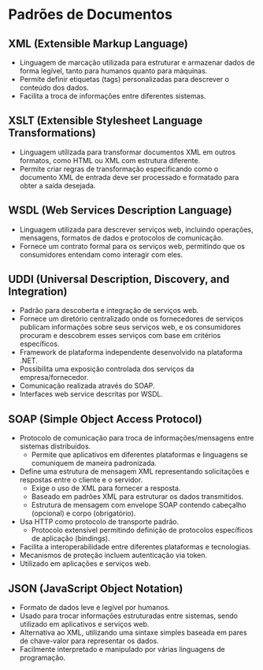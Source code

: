 # Padrões de Documentos

## XML (Extensible Markup Language)

- Linguagem de marcação utilizada para estruturar e armazenar dados de forma legível, tanto para humanos quanto para máquinas.
- Permite definir etiquetas (tags) personalizadas para descrever o conteúdo dos dados.
- Facilita a troca de informações entre diferentes sistemas.

## XSLT (Extensible Stylesheet Language Transformations)

- Linguagem utilizada para transformar documentos XML em outros formatos, como HTML ou XML com estrutura diferente.
- Permite criar regras de transformação especificando como o documento XML de entrada deve ser processado e formatado para obter a saída desejada.

## WSDL (Web Services Description Language)

- Linguagem utilizada para descrever serviços web, incluindo operações, mensagens, formatos de dados e protocolos de comunicação.
- Fornece um contrato formal para os serviços web, permitindo que os consumidores entendam como interagir com eles.

## UDDI (Universal Description, Discovery, and Integration)

- Padrão para descoberta e integração de serviços web.
- Fornece um diretório centralizado onde os fornecedores de serviços publicam informações sobre seus serviços web, e os consumidores procuram e descobrem esses serviços com base em critérios específicos.
- Framework de plataforma independente desenvolvido na plataforma .NET.
- Possibilita uma exposição controlada dos serviços da empresa/fornecedor.
- Comunicação realizada através do SOAP.
- Interfaces web service descritas por WSDL.

## SOAP (Simple Object Access Protocol)

- Protocolo de comunicação para troca de informações/mensagens entre sistemas distribuídos.
  - Permite que aplicativos em diferentes plataformas e linguagens se comuniquem de maneira padronizada.
- Define uma estrutura de mensagem XML representando solicitações e respostas entre o cliente e o servidor.
  - Exige o uso de XML para fornecer a resposta.
  - Baseado em padrões XML para estruturar os dados transmitidos.
  - Estrutura de mensagem com envelope SOAP contendo cabeçalho (opcional) e corpo (obrigatório).
- Usa HTTP como protocolo de transporte padrão.
  - Protocolo extensível permitindo definição de protocolos específicos de aplicação (bindings).
- Facilita a interoperabilidade entre diferentes plataformas e tecnologias.
- Mecanismos de proteção incluem autenticação via token.
- Utilizado em aplicações e serviços web.

## JSON (JavaScript Object Notation)

- Formato de dados leve e legível por humanos.
- Usado para trocar informações estruturadas entre sistemas, sendo utilizado em aplicativos e serviços web.
- Alternativa ao XML, utilizando uma sintaxe simples baseada em pares de chave-valor para representar os dados.
- Facilmente interpretado e manipulado por várias linguagens de programação.
